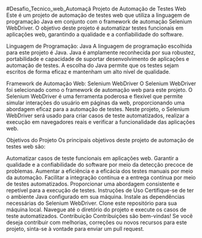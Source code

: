 #Desafio_Tecnico_web_Automaçã
Projeto de Automação de Testes Web
Este é um projeto de automação de testes web que utiliza a linguagem de programação Java em conjunto com o framework de automação Selenium WebDriver. O objetivo deste projeto é automatizar testes funcionais em aplicações web, garantindo a qualidade e a confiabilidade do software.

Linguagem de Programação: Java
A linguagem de programação escolhida para este projeto é Java. Java é amplamente reconhecida por sua robustez, portabilidade e capacidade de suportar desenvolvimento de aplicações e automação de testes. A escolha do Java permite que os testes sejam escritos de forma eficaz e mantenham um alto nível de qualidade.

Framework de Automação Web: Selenium WebDriver
O Selenium WebDriver foi selecionado como o framework de automação web para este projeto. O Selenium WebDriver é uma ferramenta poderosa e flexível que permite simular interações do usuário em páginas da web, proporcionando uma abordagem eficaz para a automação de testes. Neste projeto, o Selenium WebDriver será usado para criar casos de teste automatizados, realizar a execução em navegadores reais e verificar a funcionalidade das aplicações web.

Objetivos do Projeto
Os principais objetivos deste projeto de automação de testes web são:

Automatizar casos de teste funcionais em aplicações web.
Garantir a qualidade e a confiabilidade do software por meio da detecção precoce de problemas.
Aumentar a eficiência e a eficácia dos testes manuais por meio da automação.
Facilitar a integração contínua e a entrega contínua por meio de testes automatizados.
Proporcionar uma abordagem consistente e repetível para a execução de testes.
Instruções de Uso
Certifique-se de ter o ambiente Java configurado em sua máquina.
Instale as dependências necessárias do Selenium WebDriver.
Clone este repositório para sua máquina local.
Navegue até o diretório do projeto e execute os casos de teste automatizados.
Contribuição
Contribuições são bem-vindas! Se você deseja contribuir com melhorias, correções ou novos recursos para este projeto, sinta-se à vontade para enviar um pull request.